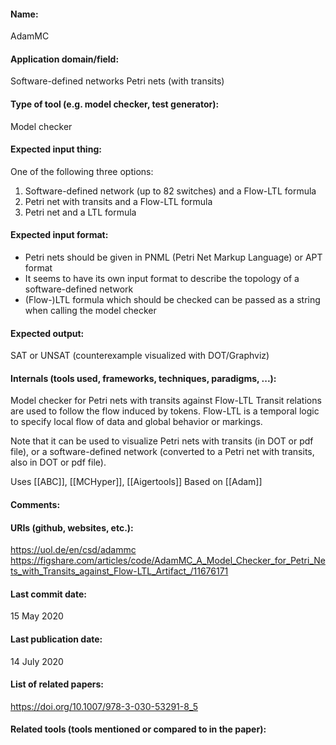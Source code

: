 #### Name:
AdamMC

#### Application domain/field:
Software-defined networks
Petri nets (with transits)

#### Type of tool (e.g. model checker, test generator):
Model checker

#### Expected input thing:
One of the following three options:
1. Software-defined network (up to 82 switches) and a Flow-LTL formula
2. Petri net with transits and a Flow-LTL formula
3. Petri net and a LTL formula

#### Expected input format:
- Petri nets should be given in PNML (Petri Net Markup Language) or APT format
- It seems to have its own input format to describe the topology of a software-defined network
- (Flow-)LTL formula which should be checked can be passed as a string when calling the model checker

#### Expected output:
SAT or UNSAT (counterexample visualized with DOT/Graphviz)

#### Internals (tools used, frameworks, techniques, paradigms, ...):
Model checker for Petri nets with transits against Flow-LTL
Transit relations are used to follow the flow induced by tokens.
Flow-LTL is a temporal logic to specify local flow of data and global behavior or markings.

Note that it can be used to visualize Petri nets with transits (in DOT or pdf file), or a software-defined network (converted to a Petri net with transits, also in DOT or pdf file).

Uses [[ABC]], [[MCHyper]], [[Aigertools]]
Based on [[Adam]]

#### Comments:

#### URIs (github, websites, etc.):
https://uol.de/en/csd/adammc
https://figshare.com/articles/code/AdamMC_A_Model_Checker_for_Petri_Nets_with_Transits_against_Flow-LTL_Artifact_/11676171

#### Last commit date:
15 May 2020

#### Last publication date:
14 July 2020

#### List of related papers:
https://doi.org/10.1007/978-3-030-53291-8_5

#### Related tools (tools mentioned or compared to in the paper):
